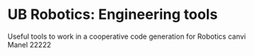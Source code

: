 # UB Robotics: Engineering tools

Useful tools to work in a cooperative code generation for Robotics
canvi Manel 22222